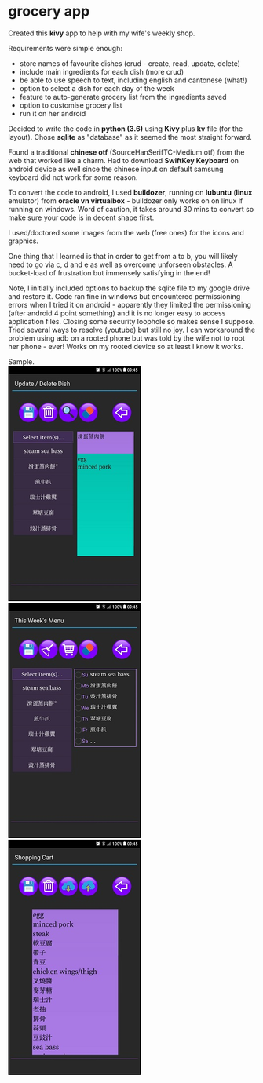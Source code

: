 # grocery app
Created this **kivy** app to help with my wife's weekly shop.

Requirements were simple enough:
  - store names of favourite dishes (crud - create, read, update, delete)
  - include main ingredients for each dish (more crud)
  - be able to use speech to text, including english and cantonese (what!)
  - option to select a dish for each day of the week
  - feature to auto-generate grocery list from the ingredients saved
  - option to customise grocery list
  - run it on her android
  
Decided to write the code in **python (3.6)** using **Kivy** plus **kv** file (for the layout).
Chose **sqlite** as "database" as it seemed the most straight forward.

Found a traditional **chinese otf** (SourceHanSerifTC-Medium.otf) from the web that worked like a charm. Had to download **SwiftKey Keyboard** on android device as well since the chinese input on default samsung keyboard did not work for some reason.

To convert the code to android, I used **buildozer**, running on **lubuntu** (**linux** emulator) from **oracle vn virtualbox** - buildozer only works on on linux if running on windows. Word of caution, it takes around 30 mins to convert so make sure your code is in decent shape first.

I used/doctored some images from the web (free ones) for the icons and graphics. 

One thing that I learned is that in order to get from a to b, you will likely need to go via c, d and e as well as overcome unforseen obstacles. A bucket-load of frustration but immensely satisfying in the end!

Note, I initially included options to backup the sqlite file to my google drive and restore it.
Code ran fine in windows but encountered permissioning errors when I tried it on android - apparently they limited the permissioning (after android 4 point something) and it is no longer easy to access application files. Closing some security loophole so makes sense I suppose. Tried several ways to resolve (youtube) but still no joy. I can workaround the problem using adb on a rooted phone but was told by the wife not to root her phone - ever! Works on my rooted device so at least I know it works.

Sample.<br>
![alt text](https://github.com/waiky8/grocery-app/blob/master/screenshots/screenshot2.png)
![alt text](https://github.com/waiky8/grocery-app/blob/master/screenshots/screenshot3.png)
![alt text](https://github.com/waiky8/grocery-app/blob/master/screenshots/screenshot4.png)
